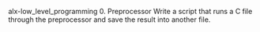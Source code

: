 alx-low_level_programming
0. Preprocessor
Write a script that runs a C file through the preprocessor and save the result into another file.

